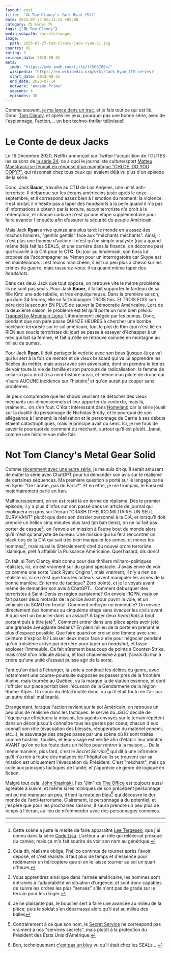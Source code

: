 ```yaml
---
layout: post
title:  "📺 Tom Clancy's Jack Ryan (S1)"
date: 2025-07-27 00:13:13 +02:00
category: 📺 Série TV
tags: ["📚 Tom Clancy"]
media_subpath: /assets/images
image:
  path: 2025-07-27-tom-clancy-jack-ryan-s1.jpg
country: US
rating: 3
release_date: 2018-08-31
meta:
  imdb: "https://www.imdb.com/title/tt5057054/"
  wikipedia: "https://en.wikipedia.org/wiki/Jack_Ryan_(TV_series)"
  start_date: 2018-08-31
  end_date: 2023-07-14
  network: "Amazon Prime"
  seasons: 4
  episodes: 30
---
```


Comme souvent, [je me lance dans un truc](/posts/tom-clancy-rainbow-six-vegas/), et je fais tout ce qui est lié. Donc: [Tom Clancy](/tags/tom-clancy/), et après les jeux, pourquoi pas une bonne série, avec de l'espionnage, l'action,... un bon techno-thriller télévisuel!

# Le Conte de deux Jacks

Le 16 Décembre 2020, Netflix annonçait sur Twitter l'acquisition de TOUTES les saisons de [<i class="fab fa-wikipedia-w"></i> la série 24](https://fr.wikipedia.org/wiki/24_Heures_chrono), ce à quoi le journaliste culture/sport [<i class="fab fa-x-twitter"></i> Matteu Maestracci se fendait en réponse d'un magnifique "CHLOÉ, DO YOU COPY?"](https://x.com/MMaestracci/status/1339209188732514305), qui résonnait chez tous ceux qui avaient déjà vu plus d'un épisode de la série.

Donc, Jack **Bauer**, travaille au CT**U** de Los Angeles, une unité anti-terroriste. Il débarque sur les écrans américains juste après le onze septembre, et il correspond assez bien à l'émotion du moment: la violence. Il est brutal, il n'hésite pas à taper des _headshots_ à la pelle quand il n'a pas d'informations à obtenir par la torture, aucun terroriste n'a droit à la rédemption, et chaque cadavre n'est qu'une étape supplémentaire pour faire avancer l'enquête afin d'assurer la sécurité du peuple Américain.

Mais Jack **Ryan** arrive quinze ans plus tard: le monde en a assez des machos binaires, "gentils gentils" face aux "méchants méchants". Ainsi, il n'est plus une homme d'action: il n'est qu'un simple analyste (qui a quand même déjà fait les SEALS, et une carrière dans la finance, on déconne pas) qui travaille à la CIA pour le CT**C**. Du jour au lendemain, son boss lui propose de l'accompagner au Yémen pour un interrogatoire car Skype est en maintenance. Il est moins manichéen, il est un peu plus à cheval sur les crimes de guerre, mais rassurez-vous: il va quand même taper des _headshots_.

Dans ces deux Jack que tout oppose, on retrouve vite le même problème: ils ne sont pas seuls. Pour Jack **Bauer**, il fallait supporter le fardeau de sa fille Kim: une ado rebelle, et très enquiquineuse. Dans la première saison, qui dure 24 heures, elle se fait kidnapper TROIS fois. Et TROIS FOIS son père doit la secourir EN PLUS de sauver la Démocratie Américaine. Lors de la deuxième saison, le problème est tel qu'il porte un nom bien précis: [Trapped by Mountain Lions](https://tvtropes.org/pmwiki/pmwiki.php/Main/TrappedByMountainLions). Littéralement: piégée par les pumas. Donc, pendant que son père passe QUINZE HEURES à chercher une bombe nucléaire terroriste sur le sol américain, tout le plot de Kim (qui n'est lié en RIEN aux soucis terroristes du jour) se passe à essayer d'échapper à un mec qui bat sa femme, et fait qu'elle se retrouve coincée en montagne au milieu de pumas.

Pour Jack **Ryan**, il doit partager la vedette avec son boss (jusque-là ça va) qui lui sert à la fois de mentor et de vieux briscard qui va lui apprendre les ficelles du métier, mais aussi avec son adversaire, dont on prendra le temps de voir toute la vie de famille et son parcours de radicalisation, la femme de celui-ci qui a droit à sa mini-histoire aussi, et même à un pilote de drone qui n'aura AUCUNE incidence sur l'histoire[^1] et qu'on aurait pu couper sans problèmes.

Je peux comprendre que les shows veuillent se détacher des vieux méchants uni-dimensionnels et leur apporter du contexte, mais là, vraiment... on s'en fout. C'était intéressant dans [<i class="fab fa-wikipedia-w"></i> Homeland](https://fr.wikipedia.org/wiki/Homeland_(s%C3%A9rie_t%C3%A9l%C3%A9vis%C3%A9e)) car la série jouait sur la dualité du personnage de Nicholas Brody, et le pourquoi de son allégeance à l'ennemi: la réalisation et le personnage de Carrie à ses débuts étaient catastrophiques, mais le principe avait du sens. Ici, je me fous de savoir le pourquoi du comment du méchant, surtout qu'il est plutôt...banal, comme une histoire vue mille fois.

# Not Tom Clancy's Metal Gear Solid

Comme [récemment avec une autre série](/posts/coeurs-noirs/), je me suis dit qu'il serait amusant de mater la série avec ChatGPT pour lui demander son avis sur le réalisme de certaines séquences. Ma première question a porté sur le langage parlé en Syrie: "De l'arabe, pas du Farsi?". Et en effet, je me trompais, le Farsi est majoritairement parlé en Iran.

Malheureusement, on en est resté là en terme de réalisme. Dès le premier épisode, il y a plus d'infos sur son passé dans un article de journal qui expliquera en gros sur l'écran "CRASH D'HÉLICO MILITAIRE: UN SEUL SURVIVANT" plutôt que dans son dossier personnel à la CIA, et lorsqu'il doit prendre un hélico cinq minutes plus tard (ah bah tiens), on ne lui fait pas porter de casque[^2], on l'envoie en mission à l'autre bout du monde alors qu'il n'est qu'analyste de bureau. Une mission qui lui fera rencontrer un black ops de la CIA qui sait très bien manipuler les armes, et mener les hommes[^3], mais aussi le (littéralement) chef du nouvel ordre terroriste islamique, prêt à affaiblir la Puissance Américaine. Quel hasard, dis donc!

En fait, si Tom Clancy était connu pour des thrillers militaro-politiques réalistes, ici, on est vraiment sur du grand spectacle. J'avais envie de voir ça comme une sorte "Jack Ryan: Origins", mais vraiment, il n'y a rien de réaliste ici, si ce n'est que tous les acteurs savent manipuler les armes de la bonne manière. En terme de tactique? Zéro pointé, et je le voyais avant même de demander son avis à ChatGPT... Comment débusquer des terroristes à Saint-Denis en région parisienne? On envoie l'IGPN, mais on fait passer deux motards de la police avant pour ouvrir la voie, et un véhicule du SAMU en frontal. Comment nettoyer un immeuble? On envoie directement des hommes au cinquième étage sans évacuer les civils avant. A quoi sert un bouclier dans un assaut? A taper deux _headshots_ à bout portant puis à être jeté[^4]. Comment entrer dans une pièce après avoir jeté une grenade aveuglante dedans? En plein milieu de la porte en prenant le plus d'espace possible. Que faire quand on croise une femme avec une ceinture d'explosifs? Laisser deux mecs face à elle pour négocier pendant qu'un troisième arrive par derrière pour taper un _headshot_, et fasse exploser l'immeuble. Ca fait sûrement beaucoup de points à Counter-Strike, mais c'est d'un ridicule absolu, et tout chauvinisme à part, j'avais du mal à croire qu'une unité d'assaut puisse agir de la sorte.

Tant qu'on était à l'étranger, la série a continué les délires du genre, avec notamment une course-poursuite supposée se passer près de la frontière Alpine, mais tournée au Québec, vu la marque la de station essence, et dont l'officier sur place portait bien l'écusson de la Gendarmerie de la région Rhône-Alpes. Un souci du détail inutile donc, vu qu'il était foutu en l'air par un autre détail mal branlé.

Étrangement, lorsque l'action revient sur le sol Américain, on retrouve un peu plus de réalisme dans les tactiques: le servie du _JSOC_ décide de l'équipe qui effectuera la mission, les agents envoyés sur le terrain répètent dans un décor jusqu'à connaître tous les gestes par coeur, chacun d'eux connaît son rôle (évacuation des blessés, récupération du matériel ennemi, etc...), le sauvetage des otages passe par une scène où ils sont traités comme hostiles, fouillés, et leur visage est vérifié afin d'établir leur identité AVANT qu'on ne les foute dans un hélico pour rentrer à la maison,... De la même manière, plus tard, c'est le _Secret Service_[^5] qui dit à une infirmière qu'il n'a rien à foutre des malades de l'hôpital où ils se trouvent car sa mission est uniquement l'évacuation du Président. C'est "méchant", mais ça colle aux principes tactiques de l'unité, et j'apprécie ce genre de logique en fiction.

Malgré tout cela, [<i class="fab fa-wikipedia-w"></i> John Krasinski](https://fr.wikipedia.org/wiki/John_Krasinski), l'ex "Jim" de [<i class="fab fa-wikipedia-w"></i> The Office](https://fr.wikipedia.org/wiki/The_Office_(s%C3%A9rie_t%C3%A9l%C3%A9vis%C3%A9e,_2005)) est toujours aussi agréable à suivre, et même si les mimiques de son précédent personnage ont pu me manquer un peu, il tient la route en bleu[^6] qui découvre le dur monde de l'anti-terrorisme. Clairement, le personnage a du potentiel, et j'espère que pour les prochaines saisons, il saura prendre un peu plus de temps à l'écran, au lieu de m'emmerder avec des personnages connexes.

***
[^1]: Cette scène a juste le mérite de faire apparaître [<i class="fab fa-wikipedia-w"></i> Lee Tergesen](https://fr.wikipedia.org/wiki/Lee_Tergesen), que j'ai connu dans la série [<i class="fab fa-wikipedia-w"></i> Code Lisa](https://fr.wikipedia.org/wiki/Code_Lisa). L'acteur a un rôle qui relèverait presque du caméo, mais ça m'a fait sourire de voir son nom au générique.
[^2]: Cela dit, réalisme oblige, l'hélico continue de tourner après l'avoir déposé, et c'est réaliste: il faut plus de temps et d'essence pour redémarrer un hélicoptère que si on le laisse tourner au sol un quart d'heure.
[^3]: Vous apprendrez ainsi que dans l'armée américaine, les hommes sont entrainés à l'adaptabilité en situation d'urgence, et sont donc capables de suivre les ordres les plus "sensés" s'ils n'ont pas de gradé sur le terrain pour les diriger.
[^4]: Je ne plaisante pas, le bouclier sert à faire une avancée au milieu de la pièce, puis le soldat s'en débarrasse alors qu'il est au milieu des balles
[^5]: Contrairement à ce que son nom, le [<i class="fab fa-wikipedia-w"></i> Secret Service](https://fr.wikipedia.org/wiki/United_States_Secret_Service) ne correspond pas vraiment à nos "services secrets", mais plutôt à la protection du Président des États Unis d'Amérique.
[^6]: Bon, techniquement [<i class="fab fa-youtube"></i> c'est pas un bleu](https://www.youtube.com/watch?v=8TCS3H67XBQ) vu qu'il était chez les SEALs....